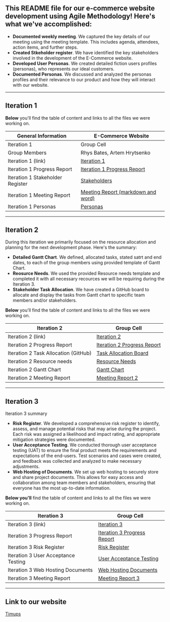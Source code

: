 ## This README file for our e-commerce website development using Agile Methodology! Here's what we've accomplished:

- **Documented weekly meeting**. We captured the key details of our meeting using the meeting template. This includes agenda, attendees, action items, and further steps.
- **Created Stkeholder register**. We have identified the key stakeholders involved in the development of the E-Commerce website.
- **Developed User Personas**. We created detailed fiction users profiles (personas), who represents our ideal customers.
- **Documented Personas**. We discussed and analyzed the personas profiles and their relevance to our product and how they will interact with our website.  
___
## Iteration 1

**Below** you'll find the table of content and links to all the files we were working on. 

|General Information | E-Commerce Website |
| --------------------|-----------------------|
| Iteration 1 | Group Cell |
| Group Members | Rhys Bates, Artem Hrytsenko |
| Iteration 1 (link) | [Iteration 1](https://github.com/ArtemHrytsenko04/Agile-Projects-Iteartion1-/tree/main/Iteration%201) |
| Iteration 1 Progress Report | [Iteration 1 Progress Report](https://github.com/ArtemHrytsenko04/Agile-Projects-Iteartion1-/tree/main/Iteration%201/Progress%20report%20(to%20submit)) |
| Iteration 1 Stakeholder Register | [Stakeholders](https://github.com/ArtemHrytsenko04/Agile-Projects-Iteartion1-/tree/main/Iteration%201/stakeholder%20register) |
| Iteration 1 Meeting Report | [Meeting Report (markdown and word)](https://github.com/ArtemHrytsenko04/Agile-Projects-Iteartion1-/tree/main/Iteration%201/Meeting%20Report) |
| Iteration 1 Personas | [Personas](https://github.com/ArtemHrytsenko04/Agile-Projects-Iteartion1-/tree/main/Iteration%201/Personas) | 

___

## Iteration 2 

During this iteration we primarily focused on the resource allocation and planning for the next development phase. Here's the summary: 

- **Detailed Gantt Chart**. We defined, allocated tasks, stated satrt and end dates, to each of the group members using provided template of Gantt Chart.
- **Reosurce Needs**. We used the provided Resource needs template and completed it with all necessary recources we will be requiring during the Iteration 3.
- **Stakeholder Task Allocation**. We have created a GitHub board to allocate and display the tasks from Gantt chart to specific team members and/or stakeholders. 

**Below** you'll find the table of content and links to all the files we were working on. 

|Iteration 2 | Group Cell |
| ----------- | --------- |
| Iteration 2 (link) | [Iteration 2](https://github.com/ArtemHrytsenko04/Agile-Projects-Iteartion1-/tree/main/Iteration%202) |
| Iteration 2 Progress Report | [Iteration 2 Progress Report](https://github.com/ArtemHrytsenko04/Agile-Projects-Iteartion1-/blob/main/Iteration%202/Progress%20Report%202%20(Cell).docx) |
| Iteration 2 Task Allocation (GitHub) | [Task Allocation Board](https://github.com/ArtemHrytsenko04/Agile-Projects-Iteartion1-/issues)
| Iteration 2 Resource needs | [Resource Needs](https://github.com/ArtemHrytsenko04/Agile-Projects-Iteartion1-/blob/main/Iteration%202/Cell%20Resource%20Needs.docx) |
| Iteration 2 Gantt Chart | [Gantt Chart](https://github.com/ArtemHrytsenko04/Agile-Projects-Iteartion1-/blob/main/Iteration%202/Agile_Gantt_chart.xlsx) |
| Iteration 2 Meeting Report | [Meeting Report 2](https://github.com/ArtemHrytsenko04/Agile-Projects-Iteartion1-/blob/main/Iteration%202/Group%20meeting%20report%202.docx) |

___

## Iteration 3

Iteration 3 summary

- **Risk Register**. We developed a comprehensive risk register to identify, assess, and manage potential risks that may arise during the project. Each risk was assigned a likelihood and impact rating, and appropriate mitigation strategies were documented.
- **User Acceptance Testing**. We conducted thorough user acceptance testing (UAT) to ensure the final product meets the requirements and expectations of the end-users. Test scenarios and cases were created, and feedback was collected and analyzed to make necessary adjustments.
- **Web Hosting of Documents**. We set up web hosting to securely store and share project documents. This allows for easy access and collaboration among team members and stakeholders, ensuring that everyone has the most up-to-date information.

**Below you'll** find the table of content and links to all the files we were working on. 

|Iteration 3 | Group Cell |
| ----------- | --------- |
| Iteration 3 (link) | [Iteration 3](https://github.com/ArtemHrytsenko04/Agile-Projects-Iteartion1-/tree/main/Iteration%203) |
| Iteration 3 Progress Report | [Iteration 3 Progress Report](https://github.com/ArtemHrytsenko04/Agile-Projects-Iteartion1-/blob/main/Iteration%203/Progress%20Report%203%20(Cell).docx) |
| Iteration 3 Risk Register | [Risk Register](https://github.com/ArtemHrytsenko04/Agile-Projects-Iteartion1-/blob/main/Iteration%203/risk_register.docx) |
| Iteration 3 User Acceptance Testing | [User Acceptance Testing](https://github.com/ArtemHrytsenko04/Agile-Projects-Iteartion1-/blob/main/Iteration%203/UAT.md) |
| Iteration 3 Web Hosting Documents | [Web Hosting Documents](https://github.com/ArtemHrytsenko04/Agile-Projects-Iteartion1-/tree/main/docs) |
| Iteration 3 Meeting Report | [Meeting Report 3](https://github.com/ArtemHrytsenko04/Agile-Projects-Iteartion1-/blob/main/Iteration%203/Group%20meeting%20report%203.docx) |

___

## Link to our website
[Timups](https://artemhrytsenko04.github.io/Agile-Projects-Iteartion1-/index.html)





